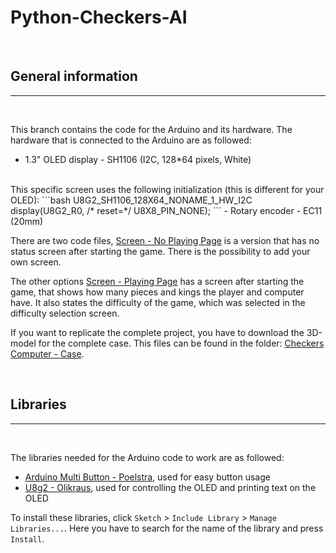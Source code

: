 # Python-Checkers-AI
<br>

## General information
---
<br>

This branch contains the code for the Arduino and its hardware. The hardware that is connected to the Arduino are as followed:
- 1.3" OLED display - SH1106 (I2C, 128*64 pixels, White)
<br>
This specific screen uses the following initialization (this is different for your OLED):
```bash
U8G2_SH1106_128X64_NONAME_1_HW_I2C display(U8G2_R0, /* reset=*/ U8X8_PIN_NONE);
```
- Rotary encoder - EC11 (20mm)

There are two code files, [Screen - No Playing Page](https://github.com/Sabshine/Python-Checkers-Robot/tree/arduino/Screen%20-%20No%20Playing%20Page) is a version that has no status screen after starting the game. There is the possibility to add your own screen.

The other options [Screen - Playing Page](https://github.com/Sabshine/Python-Checkers-Robot/tree/arduino/Screen%20-%20Playing%20Page) has a screen after starting the game, that shows how many pieces and kings the player and computer have. It also states the difficulty of the game, which was selected in the difficulty selection screen.

If you want to replicate the complete project, you have to download the 3D-model for the complete case. This files can be found in the folder:
[Checkers Computer - Case](https://github.com/Sabshine/Python-Checkers-Robot/tree/3d-models/Checkers%20Computer%20-%20Case).

<br>

## Libraries
---
<br>

The libraries needed for the Arduino code to work are as followed:
- [Arduino Multi Button - Poelstra](https://github.com/poelstra/arduino-multi-button), used for easy button usage
- [U8g2 - Olikraus](https://github.com/olikraus/u8g2), used for controlling the OLED and printing text on the OLED

To install these libraries, click `Sketch` > `Include Library` > `Manage Libraries...`. Here you have to search for the name of the library and press `Install`.